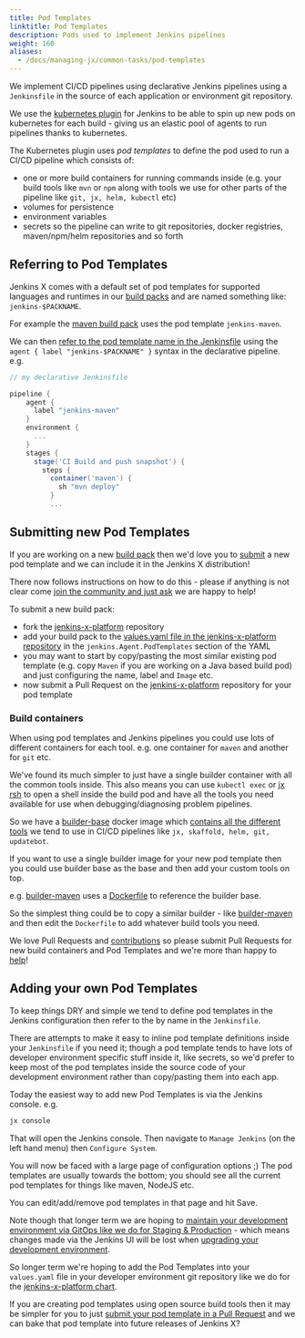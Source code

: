 ```yaml
---
title: Pod Templates
linktitle: Pod Templates
description: Pods used to implement Jenkins pipelines
weight: 160
aliases:
  - /docs/managing-jx/common-tasks/pod-templates
---
```


We implement CI/CD pipelines using declarative Jenkins pipelines using a `Jenkinsfile` in the source of each application or environment git repository.

We use the [kubernetes plugin](https://github.com/jenkinsci/kubernetes-plugin) for Jenkins to be able to spin up new pods on kubernetes for each build - giving us an elastic pool of agents to run pipelines thanks to kubernetes.

The Kubernetes plugin uses _pod templates_ to define the pod used to run a CI/CD pipeline which consists of:

* one or more build containers for running commands inside (e.g. your build tools like `mvn` or `npm` along with tools we use for other parts of the pipeline like `git, jx, helm, kubectl` etc)
* volumes for persistence
* environment variables
* secrets so the pipeline can write to git repositories, docker registries, maven/npm/helm repositories and so forth

## Referring to Pod Templates

Jenkins X comes with a default set of pod templates for supported languages and runtimes in our [build packs](/architecture/build-packs/) and are named something like: `jenkins-$PACKNAME`.

For example the [maven build pack](https://github.com/jenkins-x-buildpacks/jenkins-x-kubernetes/blob/master/packs/maven/) uses the pod template `jenkins-maven`.

We can then [refer to the pod template name in the Jenkinsfile](https://github.com/jenkins-x-buildpacks/jenkins-x-kubernetes/blob/master/packs/maven/Jenkinsfile#L1-L4) using the `agent { label "jenkins-$PACKNAME" }` syntax in the declarative pipeline. e.g.

```groovy
// my declarative Jenkinsfile

pipeline {
    agent {
      label "jenkins-maven"
    }
    environment {
      ...
    }
    stages {
      stage('CI Build and push snapshot') {
        steps {
          container('maven') {
            sh "mvn deploy"
          }
          ...
```

## Submitting new Pod Templates

If you are working on a new [build pack](/architecture/build-packs/) then we'd love you to [submit](/docs/contributing/) a new pod template and we can include it in the Jenkins X distribution!

There now follows instructions on how to do this - please if anything is not clear come [join the community and just ask](/community/) we are happy to help!

To submit a new build pack:

* fork the [jenkins-x-platform](https://github.com/jenkins-x/jenkins-x-platform/) repository
* add your build pack to the [values.yaml file in the jenkins-x-platform repository](https://github.com/jenkins-x/jenkins-x-platform/blob/master/jenkins-x-platform/values.yaml) in the `jenkins.Agent.PodTemplates` section of the YAML
* you may want to start by copy/pasting the most similar existing pod template (e.g. copy `Maven` if you are working on a Java based build pod) and just configuring the name, label and `Image` etc.
* now submit a Pull Request on the [jenkins-x-platform](https://github.com/jenkins-x/jenkins-x-platform/) repository for your pod template

### Build containers

When using pod templates and Jenkins pipelines you could use lots of different containers for each tool. e.g. one container for `maven` and another for `git` etc.

We've found its much simpler to just have a single builder container with all the common tools inside. This also means you can use `kubectl exec` or [jx rsh](/commands/jx_rsh/) to open a shell inside the build pod and have all the tools you need available for use when debugging/diagnosing problem pipelines.

So we have a [builder-base](https://github.com/jenkins-x/builder-base) docker image which [contains all the different tools](https://github.com/jenkins-x/jenkins-x-builders-base/blob/master/Dockerfile.common#L4-L15) we tend to use in CI/CD pipelines like `jx, skaffold, helm, git, updatebot`.

If you want to use a single builder image for your new pod template then you could use builder base as the base and then add your custom tools on top.

e.g. [builder-maven](https://github.com/jenkins-x/jenkins-x-builders/tree/master/builder-maven) uses a [Dockerfile](https://github.com/jenkins-x/jenkins-x-builders/blob/master/builder-maven/Dockerfile#L1) to reference the builder base.

So the simplest thing could be to copy a similar builder - like [builder-maven](https://github.com/jenkins-x/jenkins-x-builders/tree/master/builder-maven) and then edit the `Dockerfile` to add whatever build tools you need.

We love Pull Requests and [contributions](/docs/contributing/) so please submit Pull Requests for new build containers and Pod Templates and we're more than happy to [help](/docs/contributing/)!

## Adding your own Pod Templates

To keep things DRY and simple we tend to define pod templates in the Jenkins configuration then refer to the by name in the `Jenkinsfile`.

There are attempts to make it easy to inline pod template definitions inside your `Jenkinsfile` if you need it; though a pod template tends to have lots of developer environment specific stuff inside it, like secrets, so we'd prefer to keep most of the pod templates inside the source code of your development environment rather than copy/pasting them into each app.

Today the easiest way to add new Pod Templates is via the Jenkins console. e.g.

```sh
jx console
```

That will open the Jenkins console. Then navigate to `Manage Jenkins` (on the left hand menu) then `Configure System`.

You will now be faced with a large page of configuration options ;) The pod templates are usually towards the bottom; you should see all the current pod templates for things like maven, NodeJS etc.

You can edit/add/remove pod templates in that page and hit Save.

Note though that longer term we are hoping to [maintain your development environment via GitOps like we do for Staging & Production](https://github.com/jenkins-x/jx/issues/604) - which means changes made via the Jenkins UI will be lost when [upgrading your development environment](/commands/deprecation/).

So longer term we're hoping to add the Pod Templates into your `values.yaml` file in your developer environment git repository like we do for the [jenkins-x-platform chart](https://github.com/jenkins-x/jenkins-x-platform/blob/master/values.yaml#L194-L431).

If you are creating pod templates using open source build tools then it may be simpler for you to just [submit your pod template in a Pull Request](#submitting-new-pod-templates) and we can bake that pod template into future releases of Jenkins X?

